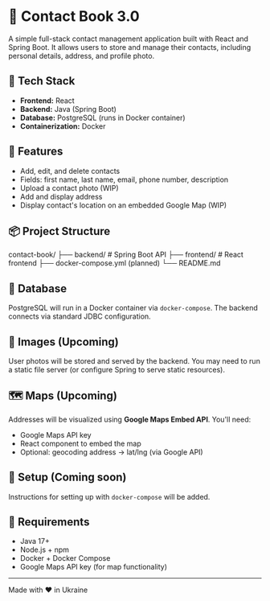 # 📘 Contact Book 3.0

A simple full-stack contact management application built with React and Spring Boot. It allows users to store and manage their contacts, including personal details, address, and profile photo.

## 🚀 Tech Stack

- **Frontend:** React
- **Backend:** Java (Spring Boot)
- **Database:** PostgreSQL (runs in Docker container)
- **Containerization:** Docker

## 🧩 Features

- Add, edit, and delete contacts
- Fields: first name, last name, email, phone number, description
- Upload a contact photo (WIP)
- Add and display address
- Display contact's location on an embedded Google Map (WIP)

## 📦 Project Structure

contact-book/
├── backend/ # Spring Boot API
├── frontend/ # React frontend
├── docker-compose.yml (planned)
└── README.md

## 🐘 Database

PostgreSQL will run in a Docker container via `docker-compose`. The backend connects via standard JDBC configuration.

## 📸 Images (Upcoming)

User photos will be stored and served by the backend. You may need to run a static file server (or configure Spring to serve static resources).

## 🗺️ Maps (Upcoming)

Addresses will be visualized using **Google Maps Embed API**. You'll need:

- Google Maps API key
- React component to embed the map
- Optional: geocoding address → lat/lng (via Google API)

## 📍 Setup (Coming soon)

Instructions for setting up with `docker-compose` will be added.

## 🔧 Requirements

- Java 17+
- Node.js + npm
- Docker + Docker Compose
- Google Maps API key (for map functionality)

---

Made with ❤️ in Ukraine
